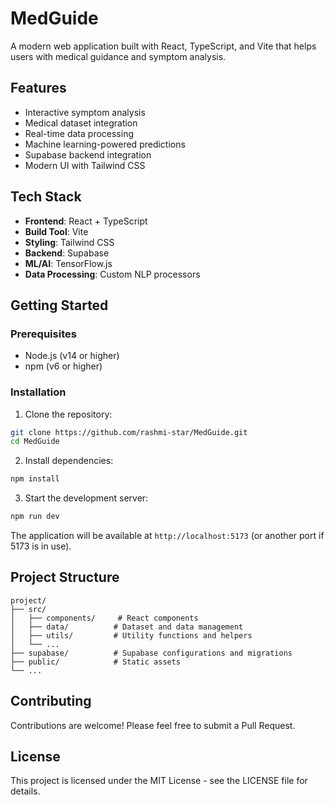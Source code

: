 # MedGuide

A modern web application built with React, TypeScript, and Vite that helps users with medical guidance and symptom analysis.

## Features

- Interactive symptom analysis
- Medical dataset integration
- Real-time data processing
- Machine learning-powered predictions
- Supabase backend integration
- Modern UI with Tailwind CSS

## Tech Stack

- **Frontend**: React + TypeScript
- **Build Tool**: Vite
- **Styling**: Tailwind CSS
- **Backend**: Supabase
- **ML/AI**: TensorFlow.js
- **Data Processing**: Custom NLP processors

## Getting Started

### Prerequisites

- Node.js (v14 or higher)
- npm (v6 or higher)

### Installation

1. Clone the repository:
```bash
git clone https://github.com/rashmi-star/MedGuide.git
cd MedGuide
```

2. Install dependencies:
```bash
npm install
```

3. Start the development server:
```bash
npm run dev
```

The application will be available at `http://localhost:5173` (or another port if 5173 is in use).

## Project Structure

```
project/
├── src/
│   ├── components/     # React components
│   ├── data/          # Dataset and data management
│   ├── utils/         # Utility functions and helpers
│   └── ...
├── supabase/          # Supabase configurations and migrations
├── public/            # Static assets
└── ...
```

## Contributing

Contributions are welcome! Please feel free to submit a Pull Request.

## License

This project is licensed under the MIT License - see the LICENSE file for details. 